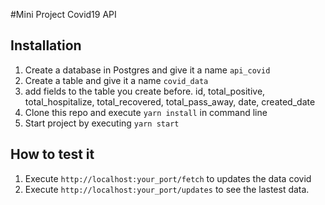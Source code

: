 #Mini Project Covid19 API

## Installation

1. Create a database in Postgres and give it a name `api_covid`
2. Create a table and give it a name `covid_data`
3. add fields to the table you create before. id, total_positive, total_hospitalize, total_recovered, total_pass_away, date, created_date
4. Clone this repo and execute `yarn install` in command line
5. Start project by executing `yarn start`
    
## How to test it

1. Execute `http://localhost:your_port/fetch` to updates the data covid
2. Execute `http://localhost:your_port/updates` to see the lastest data.
